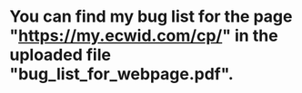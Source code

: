 # You can find my bug list for the page "https://my.ecwid.com/cp/" in the uploaded file "bug_list_for_webpage.pdf".
